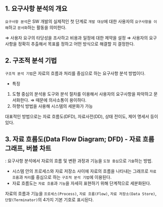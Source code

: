 ## 1. 요구사항 분석의 개요 

`요구사항 분석`은 SW 개발의 실제적인 첫 단계로 `개발 대상`에 대한 사용자의 `요구사항을 이해`하고 `문서화`하는 활동을 의미한다.

⇒ 사용자 요구의 타당성을 조사하고 비용과 일정에 대한 제약을 설정
⇒ 사용자의 요구사항을 정확히 추출해서 목표를 정하고 어떤 방식으로 해결할 지 결정한다.

## 2. 구조적 분석 기법 

`구조적 분석 기법`은 자료의 흐름과 처리를 중심으로 하는 요구사항 분석 방법이다. 

- 특징 

1) 도형 중심의 분석용 도구와 분석 절차를 이용해서 사용자의 요구사항을 파악하고 문서화한다. ⇒ 때문에 의사소통이 용이하다.
2) 하향식 방법을 사용해 시스템의 세분화가 가능

대표적인 방법으로는 자료 흐름도(DFD), 자료사전(DD), 상태 전이도, 제어 명세서 등이 있다.

## 3. 자료 흐름도(Data Flow Diagram; DFD) - 자료 흐름 그래프, 버블 차트

: 요구사항 분석에서 자료의 흐름 및 변환 과정과 기능을 `도형 중심`으로 `기술`하는 방법. 

- 시스템 안의 프로세스와 자료 저장소 사이에 자료의 흐름을 나타내는 그래프로 `자료 흐름`과 `처리`를 중심으로 하는 `구조적 분석 기법`에 이용된다.
- 자료 흐름도는 `자료 흐름`과 `기능`을 자세히 표현하기 위해 단계적으로 세분화된다.

자료의 흐름과 기능을 `프로세스(Process)`, `자료 흐름(Flow)`, `자료 저장소(Data Store)`, `단말(Terminator)`의 4가지 기본 기호로 표시된다.
































